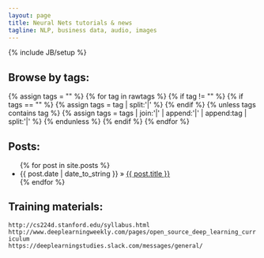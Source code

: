 ```yaml
---
layout: page
title: Neural Nets tutorials & news
tagline: NLP, business data, audio, images
---
```

{% include JB/setup %}

## Browse by tags:

{% assign tags = "" %}
{% for tag in rawtags %}
	{% if tag != "" %}
		{% if tags == "" %}
			{% assign tags = tag | split:'|' %}
		{% endif %}
		{% unless tags contains tag %}
			{% assign tags = tags | join:'|' | append:'|' | append:tag | split:'|' %}
		{% endunless %}
	{% endif %}
{% endfor %}
    
## Posts:

<ul class="posts">
  {% for post in site.posts %}
    <li><span>{{ post.date | date_to_string }}</span> &raquo; <a href="{{ BASE_PATH }}{{ post.url }}">{{ post.title }}</a></li>
  {% endfor %}
</ul>

## Training materials:
`http://cs224d.stanford.edu/syllabus.html`<br>
`http://www.deeplearningweekly.com/pages/open_source_deep_learning_curriculum`<br>
`https://deeplearningstudies.slack.com/messages/general/`<br>